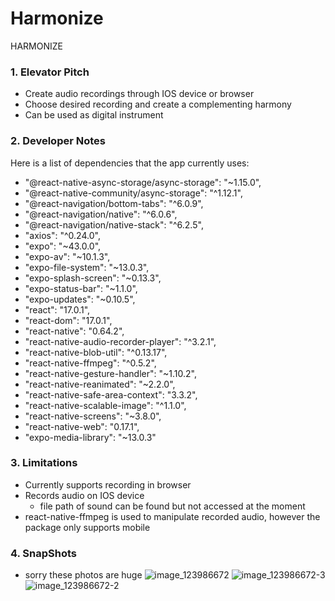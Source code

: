 # Harmonize

HARMONIZE

### 1. Elevator Pitch
- Create audio recordings through IOS device or browser
- Choose desired recording and create a complementing harmony
- Can be used as digital instrument

### 2. Developer Notes

Here is a list of dependencies that the app currently uses:

- "@react-native-async-storage/async-storage": "~1.15.0",
- "@react-native-community/async-storage": "^1.12.1",
- "@react-navigation/bottom-tabs": "^6.0.9",
- "@react-navigation/native": "^6.0.6",
- "@react-navigation/native-stack": "^6.2.5",
- "axios": "^0.24.0",
- "expo": "~43.0.0",
- "expo-av": "~10.1.3",
- "expo-file-system": "~13.0.3",
- "expo-splash-screen": "~0.13.3",
- "expo-status-bar": "~1.1.0",
- "expo-updates": "~0.10.5",
- "react": "17.0.1",
- "react-dom": "17.0.1",
- "react-native": "0.64.2",
- "react-native-audio-recorder-player": "^3.2.1",
- "react-native-blob-util": "^0.13.17",
- "react-native-ffmpeg": "^0.5.2",
- "react-native-gesture-handler": "~1.10.2",
- "react-native-reanimated": "~2.2.0",
- "react-native-safe-area-context": "3.3.2",
- "react-native-scalable-image": "^1.1.0",
- "react-native-screens": "~3.8.0",
- "react-native-web": "0.17.1",
- "expo-media-library": "~13.0.3"

### 3. Limitations

- Currently supports recording in browser
- Records audio on IOS device
  - file path of sound can be found but not accessed at the moment
- react-native-ffmpeg is used to manipulate recorded audio, however the package only supports mobile

### 4. SnapShots
- sorry these photos are huge
![image_123986672](https://user-images.githubusercontent.com/50627842/144575092-d4dcf5d1-3a5c-4131-b6eb-3bc6723c89ce.JPG)
![image_123986672-3](https://user-images.githubusercontent.com/50627842/144575091-e668f236-cb3b-40b6-8c7e-a76e33a18194.JPG)
![image_123986672-2](https://user-images.githubusercontent.com/50627842/144575090-c2b6cade-c68d-4a88-ac42-e7de131673d6.JPG)



